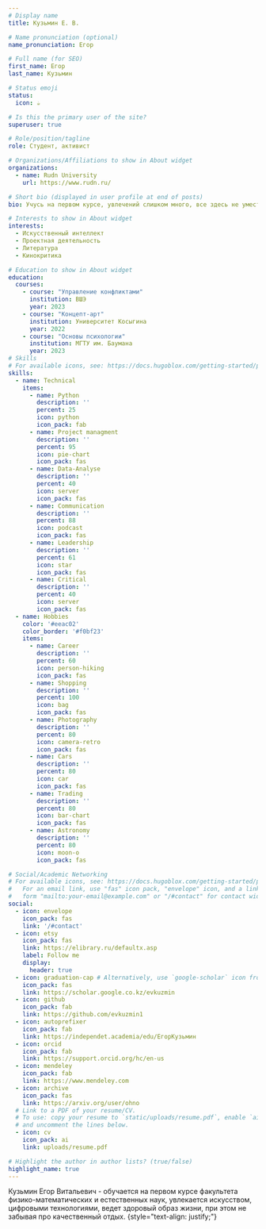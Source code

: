 ```yaml
---
# Display name
title: Кузьмин Е. В.

# Name pronunciation (optional)
name_pronunciation: Егор

# Full name (for SEO)
first_name: Егор
last_name: Кузьмин

# Status emoji
status:
  icon: ☕️

# Is this the primary user of the site?
superuser: true

# Role/position/tagline
role: Студент, активист

# Organizations/Affiliations to show in About widget
organizations:
  - name: Rudn University
    url: https://www.rudn.ru/

# Short bio (displayed in user profile at end of posts)
bio: Учусь на первом курсе, увлечений слишком много, все здесь не уместить

# Interests to show in About widget
interests:
  - Искусственный интеллект
  - Проектная деятельность
  - Литература
  - Кинокритика

# Education to show in About widget
education:
  courses:
    - course: "Управление конфликтами" 
      institution: ВШЭ
      year: 2023
    - course: "Концепт-арт" 
      institution: Университет Косыгина 
      year: 2022
    - course: "Основы психологии" 
      institution: МГТУ им. Баумана 
      year: 2023
# Skills
# For available icons, see: https://docs.hugoblox.com/getting-started/page-builder/#icons
skills:
  - name: Technical
    items:
      - name: Python
        description: ''
        percent: 25
        icon: python
        icon_pack: fab
      - name: Project managment
        description: ''
        percent: 95
        icon: pie-chart
        icon_pack: fas
      - name: Data-Analyse
        description: ''
        percent: 40
        icon: server
        icon_pack: fas
      - name: Communication
        description: ''
        percent: 88
        icon: podcast
        icon_pack: fas
      - name: Leadership
        description: ''
        percent: 61
        icon: star
        icon_pack: fas
      - name: Critical 
        description: ''
        percent: 40
        icon: server
        icon_pack: fas
  - name: Hobbies
    color: '#eeac02'
    color_border: '#f0bf23'
    items:
      - name: Career
        description: ''
        percent: 60
        icon: person-hiking
        icon_pack: fas
      - name: Shopping
        description: ''
        percent: 100
        icon: bag
        icon_pack: fas
      - name: Photography
        description: ''
        percent: 80
        icon: camera-retro
        icon_pack: fas
      - name: Cars
        description: ''
        percent: 80
        icon: car
        icon_pack: fas
      - name: Trading
        description: ''
        percent: 80
        icon: bar-chart
        icon_pack: fas
      - name: Astronomy
        description: ''
        percent: 80
        icon: moon-o
        icon_pack: fas

# Social/Academic Networking
# For available icons, see: https://docs.hugoblox.com/getting-started/page-builder/#icons
#   For an email link, use "fas" icon pack, "envelope" icon, and a link in the
#   form "mailto:your-email@example.com" or "/#contact" for contact widget.
social:
  - icon: envelope
    icon_pack: fas
    link: '/#contact'
  - icon: etsy
    icon_pack: fas
    link: https://elibrary.ru/defaultx.asp
    label: Follow me 
    display:
      header: true
  - icon: graduation-cap # Alternatively, use `google-scholar` icon from `ai` icon pack
    icon_pack: fas
    link: https://scholar.google.co.kz/evkuzmin
  - icon: github
    icon_pack: fab
    link: https://github.com/evkuzmin1
  - icon: autoprefixer
    icon_pack: fab
    link: https://independet.academia/edu/ЕгорКузьмин
  - icon: orcid
    icon_pack: fab
    link: https://support.orcid.org/hc/en-us
  - icon: mendeley
    icon_pack: fab
    link: https://www.mendeley.com
  - icon: archive
    icon_pack: fas
    link: https://arxiv.org/user/ohno
  # Link to a PDF of your resume/CV.
  # To use: copy your resume to `static/uploads/resume.pdf`, enable `ai` icons in `params.yaml`,
  # and uncomment the lines below.
  - icon: cv
    icon_pack: ai
    link: uploads/resume.pdf

# Highlight the author in author lists? (true/false)
highlight_name: true
---
```


Кузьмин Егор Витальевич - обучается на первом курсе факультета физико-математических и естественных наук, увлекается искусством, цифровыми технологиями, ведет здоровый образ жизни, при этом не забывая про качественный отдых.
{style="text-align: justify;"}
